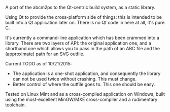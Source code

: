 A port of the abcm2ps to the Qt-centric build system, as a static library.

Using Qt to provide the cross-platform side of things: this is intended to be built into a Qt application later on. There is no Qt code in here at all, it's pure C.

It's currently a command-line application which has been crammed into a library. There are two layers of API: the original application one, and a shorthand one which allows you to pass in the path of an ABC file and the (approximate) path for an SVG outfile.

Current TODO as of 10/21/2015:

- The application is a one-shot application, and consequently the library can not be used twice without crashing. This must change.
- Better control of where the outfile goes to. This one should be easy.

Tested on Linux Mint and as a cross-compiled application on Windows, built using the most-excellent MinGW/MXE cross-compiler and a rudimentary toolchain.
